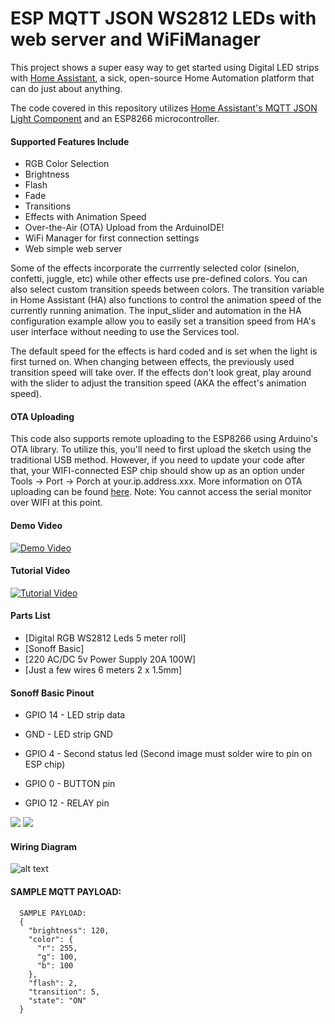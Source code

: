 # ESP MQTT JSON WS2812 LEDs with web server and WiFiManager

This project shows a super easy way to get started using Digital LED strips with [Home Assistant](https://home-assistant.io/), a sick, open-source Home Automation platform that can do just about anything. 

The code covered in this repository utilizes [Home Assistant's MQTT JSON Light Component](https://home-assistant.io/components/light.mqtt_json/) and an ESP8266 microcontroller. 

#### Supported Features Include
- RGB Color Selection
- Brightness 
- Flash
- Fade
- Transitions
- Effects with Animation Speed
- Over-the-Air (OTA) Upload from the ArduinoIDE!
- WiFi Manager for first connection settings
- Web simple web server 

Some of the effects incorporate the currrently selected color (sinelon, confetti, juggle, etc) while other effects use pre-defined colors. You can also select custom transition speeds between colors. The transition variable in Home Assistant (HA) also functions to control the animation speed of the currently running animation. The input_slider and automation in the HA configuration example allow you to easily set a transition speed from HA's user interface without needing to use the Services tool. 

The default speed for the effects is hard coded and is set when the light is first turned on. When changing between effects, the previously used transition speed will take over. If the effects don't look great, play around with the slider to adjust the transition speed (AKA the effect's animation speed). 

#### OTA Uploading
This code also supports remote uploading to the ESP8266 using Arduino's OTA library. To utilize this, you'll need to first upload the sketch using the traditional USB method. However, if you need to update your code after that, your WIFI-connected ESP chip should show up as an option under Tools -> Port -> Porch at your.ip.address.xxx. More information on OTA uploading can be found [here](http://esp8266.github.io/Arduino/versions/2.0.0/doc/ota_updates/ota_updates.html). Note: You cannot access the serial monitor over WIFI at this point.  


#### Demo Video
[![Demo Video](http://i.imgur.com/cpW2JAX.png)](https://www.youtube.com/watch?v=DQZ4x6Z3678 "Demo - RGB Digital LED Strip controlled using ESP, MQTT, and Home Assistant")

#### Tutorial Video
[![Tutorial Video](http://i.imgur.com/9UMl8Xo.jpg)](https://www.youtube.com/watch?v=9KI36GTgwuQ "The BEST Digital LED Strip Light Tutorial - DIY, WIFI-Controllable via ESP, MQTT, and Home Assistant")

#### Parts List
- [Digital RGB WS2812 Leds 5 meter roll]
- [Sonoff Basic]
- [220 AC/DC 5v Power Supply 20A 100W]
- [Just a few wires 6 meters 2 x 1.5mm]

#### Sonoff Basic Pinout
* GPIO 14 - LED strip data
* GND - LED strip GND

* GPIO 4 - Second status led (Second image must solder wire to pin on ESP chip)
* GPIO 0 - BUTTON pin 
* GPIO 12 - RELAY pin 

![](http://tinkerman.cat/wp-content/uploads/2016/06/pinout_back.jpg)
![](https://cdn.instructables.com/F8Q/0U89/J1WEQK7J/F8Q0U89J1WEQK7J.MEDIUM.jpg)

#### Wiring Diagram
![alt text](https://github.com/bruhautomation/ESP-MQTT-Digital-LEDs/blob/master/ESP%20MQTT%20Digital%20LEDs%20Wiring%20Diagram.png?raw=true "Wiring Diagram")


#### SAMPLE MQTT PAYLOAD:

```
  SAMPLE PAYLOAD:
  {
    "brightness": 120,
    "color": {
      "r": 255,
      "g": 100,
      "b": 100
    },
    "flash": 2,
    "transition": 5,
    "state": "ON"
  }
```
